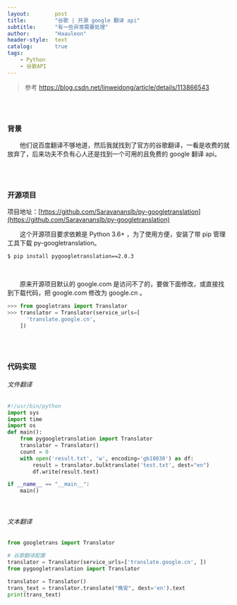 ```yaml
---
layout:        post
title:         "谷歌 | 开源 google 翻译 api"
subtitle:      "有一些异常需要处理"
author:        "Haauleon"
header-style:  text
catalog:       true
tags:
    - Python
	- 谷歌API
---
```


> 参考 https://blog.csdn.net/linweidong/article/details/113866543

<br><br>

### 背景
&emsp;&emsp;他们说百度翻译不够地道，然后我就找到了官方的谷歌翻译，一看是收费的就放弃了，后来功夫不负有心人还是找到一个可用的且免费的 google 翻译 api。   

<br><br>

### 开源项目
项目地址：[https://github.com/Saravananslb/py-googletranslation](https://github.com/Saravananslb/py-googletranslation)        

&emsp;&emsp;这个开源项目要求依赖是  Python 3.6+ ，为了使用方便，安装了带 pip 管理工具下载 py-googletranslation。    
```
$ pip install pygoogletranslation==2.0.3
```

<br>

&emsp;&emsp;原来开源项目默认的 google.com 是访问不了的，要做下面修改，或直接找到下载代码，把 google.com 修改为 google.cn 。        
```python
>>> from googletrans import Translator
>>> translator = Translator(service_urls=[
      'translate.google.cn',   
    ])
```

<br><br>

### 代码实现
###### 文件翻译
```python
#!/usr/bin/python
import sys
import time
import os
def main():               
	from pygoogletranslation import Translator
	translator = Translator()
	count = 0
	with open('result.txt', 'w', encoding='gb18030') as df:
	    result = translator.bulktranslate('test.txt', dest="en")
	    df.write(result.text)

if __name__ == "__main__":
	main()
```

<br>

###### 文本翻译
```python
from googletrans import Translator

# 谷歌翻译配置
translator = Translator(service_urls=['translate.google.cn', ])
from pygoogletranslation import Translator

translator = Translator()
trans_text = translator.translate("晚安", dest='en').text
print(trans_text)
```